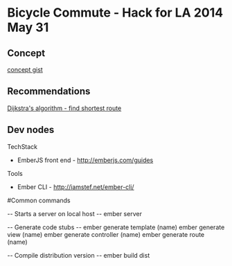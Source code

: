 # Bicycle Commute - Hack for LA 2014 May 31

## Concept

[concept gist](https://gist.github.com/monking/c0f68340eba759258d4b)

## Recommendations

[Dijkstra's algorithm - find shortest route](http://en.wikipedia.org/wiki/Dijkstra's_algorithm)


## Dev nodes

TechStack
- EmberJS front end - http://emberjs.com/guides


Tools
- Ember CLI - http://iamstef.net/ember-cli/


#Common commands

-- Starts a server on local host --
ember server

-- Generate code stubs --
ember generate template (name)
ember generate view (name)
ember generate controller (name)
ember generate route (name)


-- Compile distribution version --
ember build dist